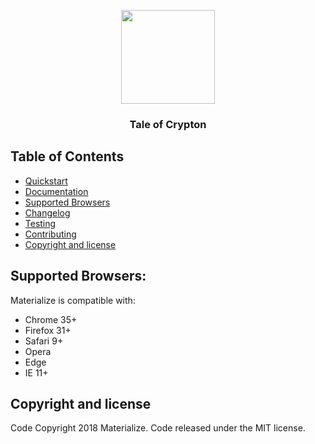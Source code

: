 <p align="center">
  <a href="http://materializecss.com/">
    <img src="http://materializecss.com/res/materialize.svg" width="150">
  </a>
</p>

<h3 align="center">Tale of Crypton</h3>


## Table of Contents
- [Quickstart](#quickstart)
- [Documentation](#documentation)
- [Supported Browsers](#supported-browsers)
- [Changelog](#changelog)
- [Testing](#testing)
- [Contributing](#contributing)
- [Copyright and license](#copyright-and-license)


## Supported Browsers:
Materialize is compatible with:

- Chrome 35+
- Firefox 31+
- Safari 9+
- Opera
- Edge
- IE 11+

## Copyright and license
Code Copyright 2018 Materialize. Code released under the MIT license.
